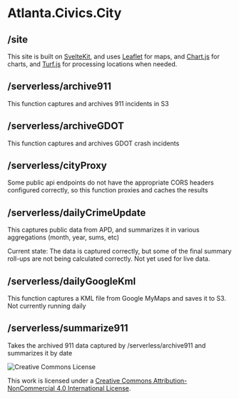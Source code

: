 # Atlanta.Civics.City

## /site

This site is built on [SvelteKit](https://kit.svelte.dev/), and uses [Leaflet](https://leafletjs.com/) for maps, and [Chart.js](https://www.chartjs.org/) for charts, and [Turf.js](https://turfjs.org/) for processing locations when needed.

## /serverless/archive911

This function captures and archives 911 incidents in S3

## /serverless/archiveGDOT

This function captures and archives GDOT crash incidents

## /serverless/cityProxy

Some public api endpoints do not have the appropriate CORS headers configured correctly, so this function proxies and caches the results

## /serverless/dailyCrimeUpdate

This captures public data from APD, and summarizes it in various aggregations (month, year, sums, etc)

Current state: The data is captured correctly, but some of the final summary roll-ups are not being calculated correctly. Not yet used for live data.

## /serverless/dailyGoogleKml

This function captures a KML file from Google MyMaps and saves it to S3. Not currently running daily

## /serverless/summarize911

Takes the archived 911 data captured by /serverless/archive911 and summarizes it by date


![Creative Commons License](https://i.creativecommons.org/l/by-nc/4.0/88x31.png)

This work is licensed under a [Creative Commons Attribution-NonCommercial 4.0 International License](http://creativecommons.org/licenses/by-nc/4.0/).